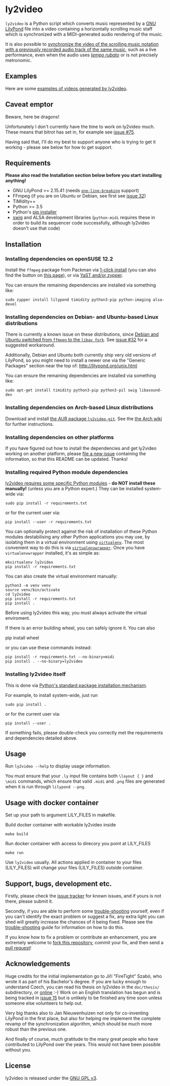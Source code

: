 # ly2video

`ly2video` is a Python script which converts music represented by a [GNU
LilyPond](http://lilypond.org) file into a video containing a
horizontally scrolling music staff which is synchronized with a
MIDI-generated audio rendering of the music.

It is also possible to [synchronize the video of the scrolling music
notation with a previously recorded audio track of the same
music](doc/how-to-audio-sync.md), such as a live performance, even
when the audio uses [*tempo rubato*](https://en.wikipedia.org/wiki/Tempo_rubato)
or is not precisely metronomic.

## Examples

Here are some [examples of videos generated by ly2video](http://www.youtube.com/playlist?list=PLfRwjd606WZlxRU_kaUPagX3-Uv-SYRMH).

## Caveat emptor

Beware, here be dragons!

Unfortunately I don't currently have the time to work on ly2video
much.  These means that bitrot has set in, for example see [issue
#75](https://github.com/aspiers/ly2video/issues/75).

Having said that, I'll do my best to support anyone who is trying
to get it working - please see below for how to get support.

## Requirements

**Please also read the Installation section below before you start installing anything!**

*   GNU LilyPond >= 2.15.41
    (needs [`one-line-breaking`](http://www.lilypond.org/doc/v2.17/Documentation/notation/one_002dline-page-breaking) support)
*   FFmpeg (if you are on Ubuntu or Debian, see first see
    [issue 32](https://github.com/aspiers/ly2video/issues/32))
*   TiMidity++
*   Python >= 3.5
*   Python's [pip installer](http://www.pip-installer.org)
*   [swig](http://www.swig.org/) and ALSA development libraries
    (`python-midi` requires these in order to build its sequencer
    code successfully, although ly2video doesn't use that code)

## Installation

### Installing dependencies on openSUSE 12.2

Install the `ffmpeg` package from Packman via [1-click
install](http://packman.links2linux.org/install/ffmpeg) (you can also
find the button on [this
page](http://packman.links2linux.org/package/ffmpeg)), or via [YaST
and/or
zypper](http://wiki.links2linux.de/packman:faq_en#software_installation_updates_deinstallation).

You can ensure the remaining dependencies are installed via something
like:

    sudo zypper install lilypond timidity python3-pip python-imaging alsa-devel

### Installing dependencies on Debian- and Ubuntu-based Linux distributions

There is currently a known issue on these distributions, since [Debian
and Ubuntu switched from `ffmpeg` to the `libav
fork`](https://github.com/aspiers/ly2video/issues/32).  See [issue #32](https://github.com/aspiers/ly2video/issues/32) for a suggested
workaround.

Additionally, Debian and Ubuntu both currently ship very old versions
of LilyPond, so you might need to install a newer one via the
"Generic Packages" section near the top of: http://lilypond.org/unix.html

You can ensure the remaining dependencies are installed via something
like:

    sudo apt-get install timidity python3-pip python3-pil swig libasound-dev

### Installing dependencies on Arch-based Linux distributions

Download and install [the AUR package `ly2video-git`](https://aur.archlinux.org/packages/ly2video-git/). See the [the Arch wiki](https://wiki.archlinux.org/title/Arch_User_Repository#Installing_and_upgrading_packages) for further instructions.

### Installing dependencies on other platforms

If you have figured out how to install the dependencies and get
ly2video working on another platform, please [file a new
issue](https://github.com/aspiers/ly2video/issues) containing the
information, so that this README can be updated.  Thanks!

### Installing required Python module dependencies

[ly2video requires some specific Python modules](https://github.com/aspiers/ly2video/blob/master/requirements.txt) - **do NOT install these manually!** (unless you are a Python expert.)
They can be installed system-wide via:

    sudo pip install -r requirements.txt

or for the current user via:

    pip install --user -r requirements.txt

You can optionally protect against the risk of installation of these
Python modules destabilising any other Python applications you may
use, by isolating them in a virtual environment using
[`virtualenv`](http://www.virtualenv.org/en/latest/).  The most
convenient way to do this is via
[`virtualenvwrapper`](http://virtualenvwrapper.readthedocs.org/en/latest/).
Once you have `virtualenvwrapper` installed, it's as simple as:

    mkvirtualenv ly2video
    pip install -r requirements.txt

You can also create the virtual environment manually:

    python3 -m venv venv
    source venv/bin/activate
    cd ly2video
    pip install -r requirements.txt
    pip install .

Before using ly2video this way, you must always activate the virtual enviroment.

If there is an error building wheel, you can safely ignore it.  You can also

   pip install wheel

or you can use these commands instead:

    pip install -r requirements.txt --no-binary=midi
    pip install . --no-binary=ly2video

### Installing ly2video itself

This is done via [Python's standard package installation
mechanism](https://packaging.python.org/tutorials/installing-packages/).

For example, to install system-wide, just run

    sudo pip install .

or for the current user via:

    pip install --user .

If something fails, please double-check you correctly met the
requirements and dependencies detailed above.

## Usage

Run `ly2video --help` to display usage information.

You must ensure that your `.ly` input file contains both `\layout { }`
and `\midi` commands, which ensure that valid `.midi` and `.png` files
are generated when it is run through `lilypond --png`.

## Usage with docker container

Set up your path to argument LILY_FILES in makefile.

Build docker container with workable ly2video inside

    make build

Run docker container with access to direcory you point at LILY_FILES

    make run

Use `ly2video` usually.
All actions applied in container to your files (LILY_FILES) will change your files (LILY_FILES) outside container.

## Support, bugs, development etc.

Firstly, please check the [issue tracker](https://github.com/aspiers/ly2video/issues)
for known issues, and if yours is not there, please submit it.

Secondly, if you are able to perform some [trouble-shooting](TROUBLE-SHOOTING.md)
yourself, even if you can't identify the exact problem or suggest a fix, any
extra light you can shed will greatly increase the chances of it
being fixed.  Please see the [trouble-shooting](TROUBLE-SHOOTING.md) guide for
information on how to do this.

If you know how to fix a problem or contribute an enhancement, you are
extremely welcome to [fork this repository](https://github.com/aspiers/ly2video/fork),
commit your fix, and then send a [pull request](https://help.github.com/articles/using-pull-requests)!

## Acknowledgements

Huge credits for the initial implementation go to Jiří "FireTight"
Szabó, who wrote it as part of his Bachelor's degree.  If you are
lucky enough to understand Czech, you can read his thesis on ly2video
in the `doc/thesis/` subdirectory, or
[online](http://is.muni.cz/th/359741/fi_b/text_prace.pdf) :-) Work on
an English translation has begun and is being tracked in
[issue 15](https://github.com/aspiers/ly2video/issues/15) but is
unlikely to be finished any time soon unless someone else volunteers
to help out.

Very big thanks also to Jan Nieuwenhuizen not only for co-inventing
LilyPond in the first place, but also for helping me implement the
complete revamp of the synchronization algorithm, which should be
much more robust than the previous one.

And finally of course, much gratitude to the many great people who
have contributed to LilyPond over the years.  This would not have
been possible without you.

## License

ly2video is released under the [GNU GPL v3](http://www.gnu.org/licenses/gpl.html).
